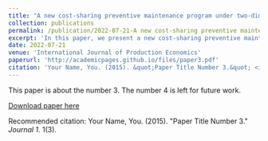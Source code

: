 ```yaml
---
title: "A new cost-sharing preventive maintenance program under two-dimensional warranty"
collection: publications
permalink: /publication/2022-07-21-A new cost-sharing preventive maintenance program under two-dimensional warranty-number-3
excerpt: 'In this paper, we present a new cost-sharing preventive maintenance (PM) program for a product protected by a two-dimensional (2-D) warranty. The product is preventively maintained by its manufacturer in the warranty period and by a customer in the post-warranty period. To better coordinate their decisions, the cost of PM during the warranty period is borne jointly by both parties based on a fixed ratio. We propose a new way of designing such a cost-sharing PM program by using the customer’s expected post-warranty cost. We find a failure intensity threshold that determines whether the customer should carry out PM at the beginning of the post-warranty period. It is shown that cost sharing can reduce the failure intensity at this point, which in turn can reduce the customer’s expected total cost. Given a specific usage rate of the product, we then derive the optimal cost-sharing ratio from the customer’s perspective. In the numerical study, we examine the effect of usage rate on the optimal cost-sharing ratio as well as the benefits gained from cost sharing.'
date: 2022-07-21
venue: 'International Journal of Production Economics'
paperurl: 'http://academicpages.github.io/files/paper3.pdf'
citation: 'Your Name, You. (2015). &quot;Paper Title Number 3.&quot; <i>Journal 1</i>. 1(3).'
---
```

This paper is about the number 3. The number 4 is left for future work.

[Download paper here](http://academicpages.github.io/files/paper3.pdf)

Recommended citation: Your Name, You. (2015). "Paper Title Number 3." <i>Journal 1</i>. 1(3).
